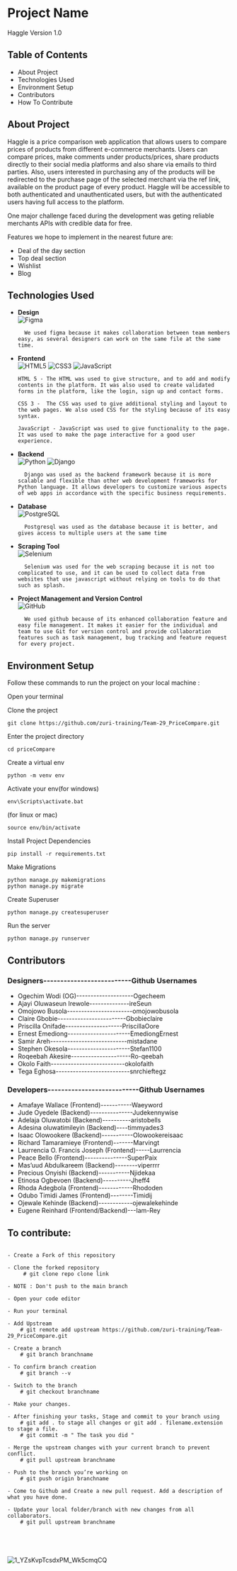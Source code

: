 
# Project Name
 Haggle Version 1.0 


## Table of Contents
   - About Project
   - Technologies Used
   - Environment Setup
   - Contributors
   - How To Contribute
   
## About Project
 Haggle is a price comparison web application that allows users to compare prices of products from different e-commerce merchants. Users can compare prices, make comments under products/prices, share products directly to their social media platforms and also share via emails to third parties. Also, users interested in purchasing any of the products will be redirected to the purchase page of the selected merchant via the ref link, available on the product page of every product. Haggle will be accessible to both authenticated and unauthenticated users, but with the authenticated users having full access to the platform.

One major challenge faced during the development was geting reliable merchants APIs with credible data for free.

Features we hope to implement in the nearest future are:
 - Deal of the day section
 - Top deal section
 - Wishlist
 - Blog

## Technologies Used
* __Design__<br/>
        ![Figma](https://img.shields.io/badge/figma-%23F24E1E.svg?style=for-the-badge&logo=figma&logoColor=white)
        
        We used figma because it makes collaboration between team members easy, as several designers can work on the same file at the same time.

* __Frontend__<br/>
      ![HTML5](https://img.shields.io/badge/html5-%23E34F26.svg?style=for-the-badge&logo=html5&logoColor=white)
      ![CSS3](https://img.shields.io/badge/css3-%231572B6.svg?style=for-the-badge&logo=css3&logoColor=white)
      ![JavaScript](https://img.shields.io/badge/javascript-%23323330.svg?style=for-the-badge&logo=javascript&logoColor=%23F7DF1E)

      HTML 5 - The HTML was used to give structure, and to add and modify contents in the platform. It was also used to create validated forms in the platform, like the login, sign up and contact forms. 

      CSS 3 -  The CSS was used to give additional styling and layout to the web pages. We also used CSS for the styling because of its easy syntax.

      JavaScript - JavaScript was used to give functionality to the page. It was used to make the page interactive for a good user experience.


* __Backend__<br/>
        ![Python](https://img.shields.io/badge/python-3670A0?style=for-the-badge&logo=python&logoColor=ffdd54)
        ![Django](https://img.shields.io/badge/django-%23092E20.svg?style=for-the-badge&logo=django&logoColor=white)

        Django was used as the backend framework because it is more scalable and flexible than other web development frameworks for Python language. It allows developers to customize various aspects of web apps in accordance with the specific business requirements.

* __Database__<br/>
        ![PostgreSQL](https://img.shields.io/badge/POSTGRE-SQL-brightgreen)
        
        Postgresql was used as the database because it is better, and gives access to multiple users at the same time

* __Scraping Tool__<br/>
        ![Selenium](https://img.shields.io/badge/selenium-%23121011.svg?style=for-the-badge&logo=selenium&logoColor=white)
        
        Selenium was used for the web scraping because it is not too complicated to use, and it can be used to collect data from websites that use javascript without relying on tools to do that such as splash.


* __Project Management and Version Control__<br/>
        ![GitHub](https://img.shields.io/badge/github-%23121011.svg?style=for-the-badge&logo=github&logoColor=white)
        
        We used github because of its enhanced collaboration feature and easy file management. It makes it easier for the individual and team to use Git for version control and provide collaboration features such as task management, bug tracking and feature request for every project.



## Environment Setup

Follow these commands to run the project on your local machine :

Open your terminal

Clone the project 
```
git clone https://github.com/zuri-training/Team-29_PriceCompare.git
```

Enter the project directory 

```
cd priceCompare
```

Create a virtual env

```
python -m venv env 
```

Activate your env(for windows)

```
env\Scripts\activate.bat	 
```
(for linux or mac)

```
source env/bin/activate 
``` 

Install Project Dependencies

```
pip install -r requirements.txt
```

Make Migrations

```
python manage.py makemigrations
python manage.py migrate
```

Create Superuser

```
python manage.py createsuperuser
```

Run the server

```
python manage.py runserver
```



## Contributors

### Designers--------------------------Github Usernames
 - Ogechim Wodi (OG)--------------------Ogecheem
 - Ajayi Oluwaseun Irewole--------------ireSeun
 - Omojowo Busola-----------------------omojowobusola
 - Claire Gbobie------------------------Gbobieclaire
 - Priscilla Onifade--------------------PriscillaOore
 - Ernest Emediong----------------------EmediongErnest
 - Samir Areh---------------------------mistadane
 - Stephen Okesola----------------------Stefan1100
 - Roqeebah	Akesire---------------------Ro-qeebah
 - Okolo Faith--------------------------okolofaith
 - Tega Eghosa--------------------------snrchieftegz


### Developers---------------------------Github Usernames                                               
 - Amafaye Wallace (Frontend)-----------Waeyword
 - Jude Oyedele (Backend)---------------Judekennywise
 - Adelaja Oluwatobi (Backend)----------aristobells
 - Adesina	oluwatimileyin (Backend)----timmyades3
 - Isaac Olowookere (Backend)-----------Olowookereisaac
 - Richard Tamaramieye (Frontend)-------Marvingt 
 - Laurrencia O. Francis Joseph (Frontend)-----Laurrencia
 - Peace Bello (Frontend)---------------SuperPaix
 - Mas’uud Abdulkareem (Backend)--------viperrrr
 - Precious Onyishi (Backend)-----------Njidekaa
 - Etinosa	Ogbevoen (Backend)----------Jheff4
 - Rhoda Adegbola (Frontend)------------Rhododen
 - Odubo Timidi James (Frontend)--------Timidij
 - Ojewale Kehinde (Backend)------------ojewalekehinde
 - Eugene Reinhard (Frontend/Backend)---Iam-Rey
 

## To contribute:

```

- Create a Fork of this repository

- Clone the forked repository
     # git clone repo clone link

- NOTE : Don't push to the main branch

- Open your code editor

- Run your terminal

- Add Upstream
    # git remote add upstream https://github.com/zuri-training/Team-29_PriceCompare.git

- Create a branch
    # git branch branchname

- To confirm branch creation
    # git branch --v

- Switch to the branch
    # git checkout branchname

- Make your changes.

- After finishing your tasks, Stage and commit to your branch using
    # git add . to stage all changes or git add . filename.extension to stage a file.
    # git commit -m " The task you did "

- Merge the upstream changes with your current branch to prevent conflict. 
    # git pull upstream branchname

- Push to the branch you’re working on
    # git push origin branchname
    
- Come to Github and Create a new pull request. Add a description of what you have done.

- Update your local folder/branch with new changes from all collaborators. 
    # git pull upstream branchname





```
![1_YZsKvpTcsdxPM_Wk5cmqCQ](https://user-images.githubusercontent.com/68462223/181199113-5bbc9b79-41d1-44a8-975a-4ce1d5519288.png)

